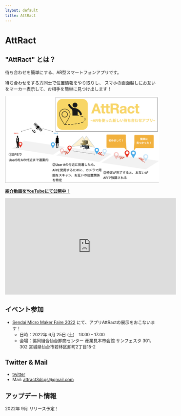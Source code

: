 ```yaml
---
layout: default
title: AttRact
---
```


# AttRact


## "AttRact" とは？

待ち合わせを簡単にする、AR型スマートフォンアプリです。

待ち合わせをする方同士で位置情報をやり取りし、
スマホの画面越しにお互いをマーカー表示して、お相手を簡単に見つけ出します！

<img src="./fig/AttRact2022.png" alt="AttRact" width="560" />

[**紹介動画をYouTubeにて公開中！**](https://youtu.be/ffVy2FNgCqo)

<iframe width="560" height="315" src="https://www.youtube.com/embed/ffVy2FNgCqo" title="YouTube video player" frameborder="0" 
        allow="accelerometer; autoplay; clipboard-write; encrypted-media; gyroscope; picture-in-picture" allowfullscreen></iframe>



## イベント参加

- [Sendai Micro Maker Faire 2022](https://makezine.jp/event/makerfaire/smmf2022/) にて、アプリAttRactの展示をおこないます！
  - 日時：2022年 6月 25日 (土)　13:00 - 17:00
  - 会場：協同組合仙台卸商センター 産業見本市会館 サンフェスタ 301，302 宮城県仙台市若林区卸町2丁目15-2



## Twitter & Mail

- [twitter](https://twitter.com/att_ract)
- Mail: [attract3dcgs@gmail.com](attract3dcgs@gmail.com)



## アップデート情報

2022年 9月 リリース予定！
